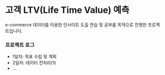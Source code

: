 # 고객 LTV(Life Time Value) 예측 
e-commerce 데이터를 이용한 인사이트 도출 연습 및 공부를 목적으로 진행한 프로젝트입니다. 

### 프로젝트 로그 
* 1일차: 목표 수립 및 계획 
* 2일차: 데이터 전처리(1) 
* ... 
